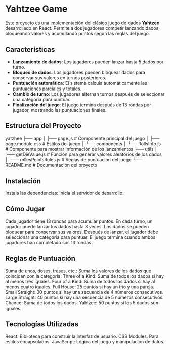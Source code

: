 # Yahtzee Game

Este proyecto es una implementación del clásico juego de dados **Yahtzee** desarrollado en React. Permite a dos jugadores competir lanzando dados, bloqueando valores y acumulando puntos según las reglas del juego.

## Características

- **Lanzamiento de dados**: Los jugadores pueden lanzar hasta 5 dados por turno.
- **Bloqueo de dados**: Los jugadores pueden bloquear dados para conservar sus valores en turnos posteriores.
- **Puntuación automática**: El sistema calcula automáticamente las puntuaciones parciales y totales.
- **Cambio de turno**: Los jugadores alternan turnos después de seleccionar una categoría para puntuar.
- **Finalización del juego**: El juego termina después de 13 rondas por jugador, mostrando las puntuaciones finales.

## Estructura del Proyecto

yatzhee ├── app │ ├── page.js # Componente principal del juego │ ├── page.module.css # Estilos del juego │ └── components │ └── RollsInfo.js # Componente para mostrar información de los lanzamientos ├── utils │ ├── getDieValue.js # Función para generar valores aleatorios de los dados │ └── rollesPointsRules.js # Reglas de puntuación del juego └── README.md # Documentación del proyecto

## Instalación

Instala las dependencias:
Inicia el servidor de desarrollo:

## Cómo Jugar

Cada jugador tiene 13 rondas para acumular puntos.
En cada turno, un jugador puede lanzar los dados hasta 3 veces.
Los dados se pueden bloquear para conservar sus valores.
Después de lanzar, el jugador debe seleccionar una categoría para puntuar.
El juego termina cuando ambos jugadores han completado sus 13 rondas.

## Reglas de Puntuación

Suma de unos, doses, treses, etc.: Suma los valores de los dados que coincidan con la categoría.
Three of a Kind: Suma de todos los dados si hay al menos tres iguales.
Four of a Kind: Suma de todos los dados si hay al menos cuatro iguales.
Full House: 25 puntos si hay un trío y una pareja.
Small Straight: 30 puntos si hay una secuencia de 4 números consecutivos.
Large Straight: 40 puntos si hay una secuencia de 5 números consecutivos.
Chance: Suma de todos los dados.
Yahtzee: 50 puntos si los 5 dados son iguales.

## Tecnologías Utilizadas

React: Biblioteca para construir la interfaz de usuario.
CSS Modules: Para estilos encapsulados.
JavaScript: Lógica del juego y manipulación de datos.